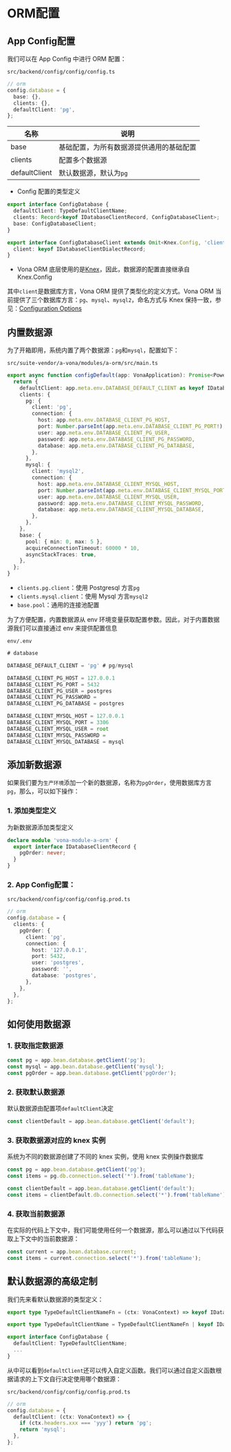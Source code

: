 # ORM配置

## App Config配置

我们可以在 App Config 中进行 ORM 配置：

`src/backend/config/config/config.ts`

``` typescript
// orm
config.database = {
  base: {},
  clients: {},
  defaultClient: 'pg',
};
```

|名称|说明|
|--|--|
|base|基础配置，为所有数据源提供通用的基础配置|
|clients|配置多个数据源|
|defaultClient|默认数据源，默认为`pg`|

* Config 配置的类型定义

``` typescript
export interface ConfigDatabase {
  defaultClient: TypeDefaultClientName;
  clients: Record<keyof IDatabaseClientRecord, ConfigDatabaseClient>;
  base: ConfigDatabaseClient;
}

export interface ConfigDatabaseClient extends Omit<Knex.Config, 'client'> {
  client: keyof IDatabaseClientDialectRecord;
}
```

* Vona ORM 底层使用的是[Knex](https://knexjs.org/)，因此，数据源的配置直接继承自 Knex.Config

其中`client`是数据库方言，Vona ORM 提供了类型化的定义方式。Vona ORM 当前提供了三个数据库方言：`pg`、`mysql`、`mysql2`，命名方式与 Knex 保持一致，参见：[Configuration Options](https://knexjs.org/guide/#configuration-options)


## 内置数据源

为了开箱即用，系统内置了两个数据源：`pg`和`mysql`，配置如下：

`src/suite-vendor/a-vona/modules/a-orm/src/main.ts`

``` typescript
export async function configDefault(app: VonaApplication): Promise<PowerPartial<ConfigDatabase>> {
  return {
    defaultClient: app.meta.env.DATABASE_DEFAULT_CLIENT as keyof IDatabaseClientRecord,
    clients: {
      pg: {
        client: 'pg',
        connection: {
          host: app.meta.env.DATABASE_CLIENT_PG_HOST,
          port: Number.parseInt(app.meta.env.DATABASE_CLIENT_PG_PORT!),
          user: app.meta.env.DATABASE_CLIENT_PG_USER,
          password: app.meta.env.DATABASE_CLIENT_PG_PASSWORD,
          database: app.meta.env.DATABASE_CLIENT_PG_DATABASE,
        },
      },
      mysql: {
        client: 'mysql2',
        connection: {
          host: app.meta.env.DATABASE_CLIENT_MYSQL_HOST,
          port: Number.parseInt(app.meta.env.DATABASE_CLIENT_MYSQL_PORT!),
          user: app.meta.env.DATABASE_CLIENT_MYSQL_USER,
          password: app.meta.env.DATABASE_CLIENT_MYSQL_PASSWORD,
          database: app.meta.env.DATABASE_CLIENT_MYSQL_DATABASE,
        },
      },
    },
    base: {
      pool: { min: 0, max: 5 },
      acquireConnectionTimeout: 60000 * 10,
      asyncStackTraces: true,
    },
  };
}
```

* `clients.pg.client`：使用 Postgresql 方言`pg`
* `clients.mysql.client`：使用 Mysql 方言`mysql2`
* `base.pool`：通用的连接池配置

为了方便配置，内置数据源从 env 环境变量获取配置参数。因此，对于内置数据源我们可以直接通过 env 来提供配置信息

`env/.env`

``` typescript
# database

DATABASE_DEFAULT_CLIENT = 'pg' # pg/mysql

DATABASE_CLIENT_PG_HOST = 127.0.0.1
DATABASE_CLIENT_PG_PORT = 5432
DATABASE_CLIENT_PG_USER = postgres
DATABASE_CLIENT_PG_PASSWORD = 
DATABASE_CLIENT_PG_DATABASE = postgres

DATABASE_CLIENT_MYSQL_HOST = 127.0.0.1
DATABASE_CLIENT_MYSQL_PORT = 3306
DATABASE_CLIENT_MYSQL_USER = root
DATABASE_CLIENT_MYSQL_PASSWORD = 
DATABASE_CLIENT_MYSQL_DATABASE = mysql
```

## 添加新数据源

如果我们要为`生产环境`添加一个新的数据源，名称为`pgOrder`，使用数据库方言`pg`，那么，可以如下操作：

### 1. 添加类型定义

为新数据源添加类型定义

``` typescript
declare module 'vona-module-a-orm' {
  export interface IDatabaseClientRecord {
    pgOrder: never;
  }
}
```

### 2. App Config配置：

`src/backend/config/config/config.prod.ts`

``` typescript
// orm
config.database = {
  clients: {
    pgOrder: {
      client: 'pg',
      connection: {
        host: '127.0.0.1',
        port: 5432,
        user: 'postgres',
        password: '',
        database: 'postgres',
      },
    },
  },
};
```

## 如何使用数据源

### 1. 获取指定数据源

``` typescript
const pg = app.bean.database.getClient('pg');
const mysql = app.bean.database.getClient('mysql');
const pgOrder = app.bean.database.getClient('pgOrder');
```

### 2. 获取默认数据源

默认数据源由配置项`defaultClient`决定

``` typescript
const clientDefault = app.bean.database.getClient('default');
```

### 3. 获取数据源对应的 knex 实例

系统为不同的数据源创建了不同的 knex 实例，使用 knex 实例操作数据库

``` typescript
const pg = app.bean.database.getClient('pg');
const items = pg.db.connection.select('*').from('tableName');

const clientDefault = app.bean.database.getClient('default');
const items = clientDefault.db.connection.select('*').from('tableName');
```

### 4. 获取当前数据源

在实际的代码上下文中，我们可能使用任何一个数据源，那么可以通过以下代码获取上下文中的当前数据源：

``` typescript
const current = app.bean.database.current;
const items = current.connection.select('*').from('tableName');
```

## 默认数据源的高级定制

我们先来看默认数据源的类型定义：

``` typescript
export type TypeDefaultClientNameFn = (ctx: VonaContext) => keyof IDatabaseClientRecord;

export type TypeDefaultClientName = TypeDefaultClientNameFn | keyof IDatabaseClientRecord;

export interface ConfigDatabase {
  defaultClient: TypeDefaultClientName;
  ...
}
```

从中可以看到`defaultClient`还可以传入自定义函数。我们可以通过自定义函数根据请求的上下文自行决定使用哪个数据源：

`src/backend/config/config/config.prod.ts`

``` typescript
// orm
config.database = {
  defaultClient: (ctx: VonaContext) => {
    if (ctx.headers.xxx === 'yyy') return 'pg';
    return 'mysql';
  },
};
```
